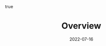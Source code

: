 ---
title: "Overview"
date: 2022-07-16
description: "Administrative details, evaluation methods, workspace configuration, etc."
summary: "Administrative details, evaluation methods, workspace configuration, etc."

math: true 
highlight: true
hightlight_languages: ["python","bash"]

authors: ["Claire Labit-Bonis"]

# hero: featured.png

tags: ["Teaching"]

menu:
  sidebar:
    name: Overview
    identifier: overview-deeplearning
    parent: deep-learning-cv
    weight: 10
---